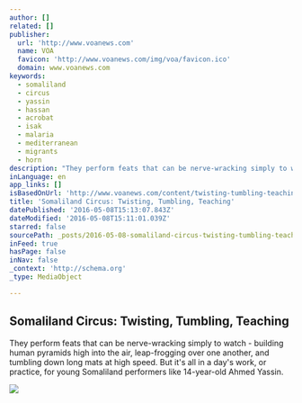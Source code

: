 ```yaml
---
author: []
related: []
publisher:
  url: 'http://www.voanews.com'
  name: VOA
  favicon: 'http://www.voanews.com/img/voa/favicon.ico'
  domain: www.voanews.com
keywords:
  - somaliland
  - circus
  - yassin
  - hassan
  - acrobat
  - isak
  - malaria
  - mediterranean
  - migrants
  - horn
description: "They perform feats that can be nerve-wracking simply to watch - building human pyramids high into the air, leap-frogging over one another, and tumbling down long mats at high speed. But it's all in a day's work, or practice, for young Somaliland performers like 14-year-old Ahmed Yassin."
inLanguage: en
app_links: []
isBasedOnUrl: 'http://www.voanews.com/content/twisting-tumbling-teaching-somaliland-circus/3320524.html'
title: 'Somaliland Circus: Twisting, Tumbling, Teaching'
datePublished: '2016-05-08T15:13:07.843Z'
dateModified: '2016-05-08T15:11:01.039Z'
starred: false
sourcePath: _posts/2016-05-08-somaliland-circus-twisting-tumbling-teaching.md
inFeed: true
hasPage: false
inNav: false
_context: 'http://schema.org'
_type: MediaObject

---
```

<article style=""><h1>Somaliland Circus: Twisting, Tumbling, Teaching</h1><p>They perform feats that can be nerve-wracking simply to watch - building human pyramids high into the air, leap-frogging over one another, and tumbling down long mats at high speed. But it's all in a day's work, or practice, for young Somaliland performers like 14-year-old Ahmed Yassin.</p><img src="http://gdb.voanews.com/CD3B0E86-07BD-4248-8FD1-084097362B2A_mw1024_mh1024_s.jpg" /></article>
